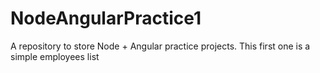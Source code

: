 # NodeAngularPractice1
A repository to store Node + Angular practice projects. This first one is a simple employees list
